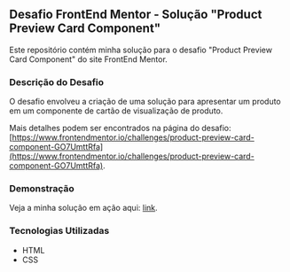 ## Desafio FrontEnd Mentor - Solução "Product Preview Card Component"

Este repositório contém minha solução para o desafio "Product Preview Card Component" do site FrontEnd Mentor.

### Descrição do Desafio

O desafio envolveu a criação de uma solução para apresentar um produto em um componente de cartão de visualização de produto.

Mais detalhes podem ser encontrados na página do desafio: [https://www.frontendmentor.io/challenges/product-preview-card-component-GO7UmttRfa](https://www.frontendmentor.io/challenges/product-preview-card-component-GO7UmttRfa).

### Demonstração

Veja a minha solução em ação aqui: [link](link).

### Tecnologias Utilizadas

- HTML
- CSS